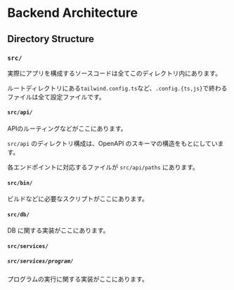 # Backend Architecture

## Directory Structure

### `src/`

実際にアプリを構成するソースコードは全てこのディレクトリ内にあります。

ルートディレクトリにある`tailwind.config.ts`など、`.config.{ts,js}`で終わるファイルは全て設定ファイルです。

#### `src/api/`

APIのルーティングなどがここにあります。

`src/api` のディレクトリ構成は、OpenAPI のスキーマの構造をもとにしています。

各エンドポイントに対応するファイルが `src/api/paths` にあります。

#### `src/bin/`

ビルドなどに必要なスクリプトがここにあります。

#### `src/db/`

DB に関する実装がここにあります。

#### `src/services/`

##### `src/services/program/`

プログラムの実行に関する実装がここにあります。
